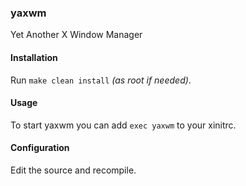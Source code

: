 ### yaxwm
Yet Another X Window Manager

#### Installation
Run `make clean install` *(as root if needed)*.

#### Usage
To start yaxwm you can add `exec yaxwm` to your xinitrc.

#### Configuration
Edit the source and recompile.
